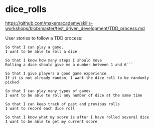 # dice_rolls

https://github.com/makersacademy/skills-workshops/blob/master/test_driven_development/TDD_process.md


User stories to follow a TDD process:

```As a board game player,  
So that I can play a game. 
I want to be able to roll a dice
```

```As a board game player,  
So that I know how many steps I should move  
Rolling a dice should give me a number between 1 and 6```  
```

```As a dice app developer,
So that I give players a good game experience
If it is not already random, I want the dice roll to be randomly picked
```

```As a board game player,
So that I can play many types of games
I want to be able to roll any number of dice at the same time
```

```As a board game player,
So that I can keep track of past and previous rolls
I want to record each dice roll
```

```As a board game player,
So that I know what my score is after I have rolled several dice
I want to be able to get my current score
```
